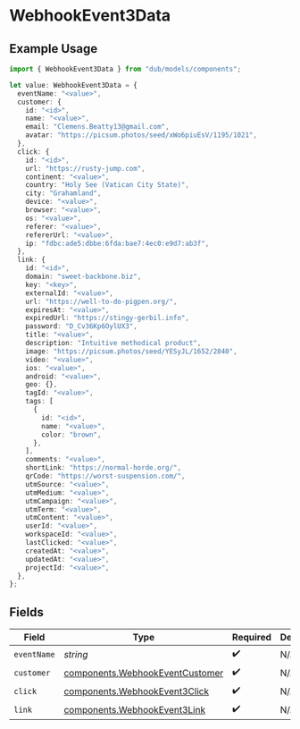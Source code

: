 # WebhookEvent3Data

## Example Usage

```typescript
import { WebhookEvent3Data } from "dub/models/components";

let value: WebhookEvent3Data = {
  eventName: "<value>",
  customer: {
    id: "<id>",
    name: "<value>",
    email: "Clemens.Beatty13@gmail.com",
    avatar: "https://picsum.photos/seed/xWo6piuEsV/1195/1021",
  },
  click: {
    id: "<id>",
    url: "https://rusty-jump.com",
    continent: "<value>",
    country: "Holy See (Vatican City State)",
    city: "Grahamland",
    device: "<value>",
    browser: "<value>",
    os: "<value>",
    referer: "<value>",
    refererUrl: "<value>",
    ip: "fdbc:ade5:dbbe:6fda:bae7:4ec0:e9d7:ab3f",
  },
  link: {
    id: "<id>",
    domain: "sweet-backbone.biz",
    key: "<key>",
    externalId: "<value>",
    url: "https://well-to-do-pigpen.org/",
    expiresAt: "<value>",
    expiredUrl: "https://stingy-gerbil.info",
    password: "D_Cv36Kp6OylUX3",
    title: "<value>",
    description: "Intuitive methodical product",
    image: "https://picsum.photos/seed/YESyJL/1652/2840",
    video: "<value>",
    ios: "<value>",
    android: "<value>",
    geo: {},
    tagId: "<value>",
    tags: [
      {
        id: "<id>",
        name: "<value>",
        color: "brown",
      },
    ],
    comments: "<value>",
    shortLink: "https://normal-horde.org/",
    qrCode: "https://worst-suspension.com/",
    utmSource: "<value>",
    utmMedium: "<value>",
    utmCampaign: "<value>",
    utmTerm: "<value>",
    utmContent: "<value>",
    userId: "<value>",
    workspaceId: "<value>",
    lastClicked: "<value>",
    createdAt: "<value>",
    updatedAt: "<value>",
    projectId: "<value>",
  },
};
```

## Fields

| Field                                                                              | Type                                                                               | Required                                                                           | Description                                                                        |
| ---------------------------------------------------------------------------------- | ---------------------------------------------------------------------------------- | ---------------------------------------------------------------------------------- | ---------------------------------------------------------------------------------- |
| `eventName`                                                                        | *string*                                                                           | :heavy_check_mark:                                                                 | N/A                                                                                |
| `customer`                                                                         | [components.WebhookEventCustomer](../../models/components/webhookeventcustomer.md) | :heavy_check_mark:                                                                 | N/A                                                                                |
| `click`                                                                            | [components.WebhookEvent3Click](../../models/components/webhookevent3click.md)     | :heavy_check_mark:                                                                 | N/A                                                                                |
| `link`                                                                             | [components.WebhookEvent3Link](../../models/components/webhookevent3link.md)       | :heavy_check_mark:                                                                 | N/A                                                                                |